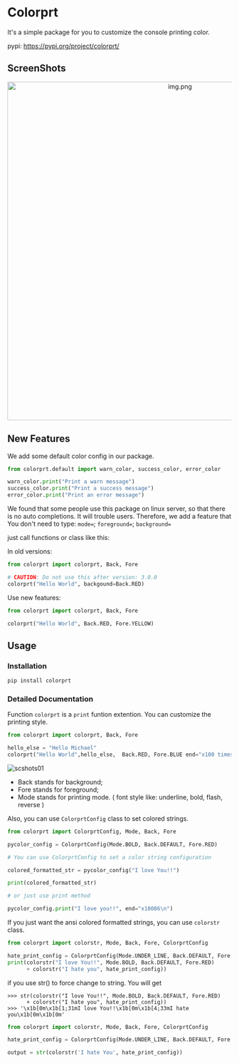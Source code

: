 # Colorprt

It's a simple package for you to customize the console printing color.

pypi: <https://pypi.org/project/colorprt/>

## ScreenShots

<img alt="img.png" src=".github/img.png" style="width: 760px;text-align: center"/>

## New Features

We add some default color config in our package.

```python
from colorprt.default import warn_color, success_color, error_color

warn_color.print("Print a warn message")
success_color.print("Print a success message")
error_color.print("Print an error message")
```

We found that some people use this package on linux server, so that there is no auto completions. It will trouble users.
Therefore, we add a feature that
You don't need to type: `mode=`; `foreground=`; `background=`

just call functions or class like this:

In old versions:

```python
from colorprt import colorprt, Back, Fore

# CAUTION: Do not use this after version: 3.0.0
colorprt("Hello World", backgound=Back.RED)
```

Use new features:

```python
from colorprt import colorprt, Back, Fore

colorprt("Hello World", Back.RED, Fore.YELLOW)
```

## Usage

### Installation

```bash
pip install colorprt
```

### Detailed Documentation

Function `colorprt` is a `print` funtion extention. You can customize the printing style.

```python
from colorprt import colorprt, Back, Fore

hello_else = "Hello Michael"
colorprt("Hello World",hello_else,  Back.RED, Fore.BLUE end="x100 times\n")
```
![scshots01](.github/scshots01.png)

- Back stands for background;
- Fore stands for foreground;
- Mode stands for printing mode. ( font style like: underline, bold, flash, reverse )

Also, you can use `ColorprtConfig` class to set colored strings.

```python
from colorprt import ColorprtConfig, Mode, Back, Fore

pycolor_config = ColorprtConfig(Mode.BOLD, Back.DEFAULT, Fore.RED)

# You can use ColorprtConfig to set a color string configuration

colored_formatted_str = pycolor_config("I love You!!")

print(colored_formatted_str)

# or just use print method

pycolor_config.print("I love you!!", end="x10086\n")
```

If you just want the ansi colored formatted strings, you can use `colorstr` class.

```python
from colorprt import colorstr, Mode, Back, Fore, ColorprtConfig

hate_print_config = ColorprtConfig(Mode.UNDER_LINE, Back.DEFAULT, Fore.YELLOW)
print(colorstr("I love You!!", Mode.BOLD, Back.DEFAULT, Fore.RED)
      + colorstr("I hate you", hate_print_config))
```

if you use str() to force change to string. You will get

```
>>> str(colorstr("I love You!!", Mode.BOLD, Back.DEFAULT, Fore.RED)
      + colorstr("I hate you", hate_print_config))
>>> '\x1b[0m\x1b[1;31mI love You!!\x1b[0m\x1b[4;33mI hate you\x1b[0m\x1b[0m'
```


```python
from colorprt import colorstr, Mode, Back, Fore, ColorprtConfig

hate_print_config = ColorprtConfig(Mode.UNDER_LINE, Back.DEFAULT, Fore.YELLOW)

output = str(colorstr('I hate You', hate_print_config))
```


